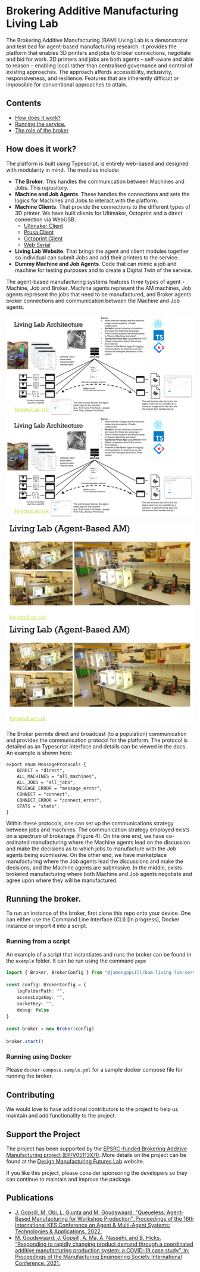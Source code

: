 # Brokering Additive Manufacturing Living Lab

The Brokering Additive Manufacturing (BAM) Living Lab is a demonstrator and test bed for agent-based manufacturing research.
It provides the platform that enables 3D printers and jobs to broker connections, negotiate and bid for work.
3D printers and jobs are both agents – self-aware and able to reason – enabling local rather than centralised governance and control of existing approaches.
The approach affords accessibility, inclusivity, responsiveness, and resilience.
Features that are inherently difficult or impossible for conventional approaches to attain.

## Contents

- [How does it work?](#how-does-it-work)
- [Running the service.](#running-the-service)
- [The role of the broker](#the-role-of-the-broker)

## How does it work?

The platform is built using Typescript, is entirely web-based and designed with modularity in mind. The modules include:

- **The Broker**. This handles the communication between Machines and Jobs. This repository.
- **Machine and Job Agents**. These handles the connections and sets the logics for Machines and Jobs to interact with the platform.
- **Machine Clients**. That provide the connections to the different types of 3D printer. We have built clients for Ultimaker, Octoprint and a direct connection via WebUSB.
	- [Ultimaker Client](https://github.com/jamesgopsill/ultimaker-client)
	- [Prusa Client](https://github.com/jamesgopsill/prusa-client)
	- [Octoprint Client](https://github.com/jamesgopsill/octoprint-client)
	- [Web Serial](https://github.com/jamesgopsill/svelte-web-serial)
- **Living Lab Website**. That brings the agent and client modules together so individual can submit Jobs and add their printers to the service.
- **Dummy Machine and Job Agents**. Code that can mimic a job and machine for testing purposes and to create a Digital Twin of the service.

The agent-based manufacturing systems features three types of agent - Machine, Job and Broker.
Machine agents represent the AM machines, Job agents represent the jobs that need to be manufactured, and Broker agents broker connections and communication between the Machine and Job agents.

![](figs/arch.png)
![](https://github.com/jamesgopsill/bam-living-lab-broker/blob/main/figs/arch.png)

![](figs/living-lab.png)
![](https://github.com/jamesgopsill/bam-living-lab-broker/blob/main/figs/living-lab.png)

The Broker permits direct and broadcast (to a population) communication and provides the communication protocol for the platform.
The protocol is detailed as an Typescript interface and details can be viewed in the docs.
An example is shown here:

```
export enum MessageProtocols {
	DIRECT = "direct",
	ALL_MACHINES = "all_machines",
	ALL_JOBS = "all_jobs",
	MESSAGE_ERROR = "message_error",
	CONNECT = "connect",
	CONNECT_ERROR = "connect_error",
	STATS = "stats",
}
```

Within these protocols, one can set up the communications strategy between jobs and machines.
The communication strategy employed exists on a spectrum of brokerage (Figure 4).
On the one end, we have co-ordinated manufacturing where the Machine agents lead on the discussion and make the decisions as to which jobs to manufacture with the Job agents being submissive.
On the other end, we have marketplace manufacturing where the Job agents lead the discussions and make the decisions, and the Machine agents are submissive.
In the middle, exists brokered manufacturing where both Machine and Job agents negotiate and agree upon where they will be manufactured.

## Running the broker.

To run an instance of the broker, first clone this repo onto your device.
One can either use the Command Line Interface (CLI) [In progress], Docker instance or import it into a script.


### Running from a script

An example of a script that instantiates and runs the broker can be found in the `example` folder.
It can be run using the command `pnpm`

```typescript
import { Broker, BrokerConfig } from "@jamesgopsill/bam-living-lab-server"

const config: BrokerConfig = {
	logFolderPath: "",
	accessLogsKey: "",
	socketKey: "",
	debug: false
}

const broker = new Broker(config)

broker.start()
```

### Running using Docker

Please `docker-compose.sample.yml` for a sample docker compose file for running the broker.

## Contributing

We would love to have additional contributors to the project to help us maintain and add functionality to the project.

## Support the Project

The project has been supported by the [EPSRC-funded Brokering Additive Manufacturing project (EP/V05113X/1)](https://gow.epsrc.ukri.org/NGBOViewGrant.aspx?GrantRef=EP/V05113X/1).
More details on the project can be found at the [Design Manufacturing Futures Lab](https://dmf-lab.co.uk/) website.

If you like this project, please consider sponsoring the developers so they can continue to maintain and improve the package.

## Publications

- [J. Gopsill, M. Obi, L. Giunta and M. Goudswaard. “Queueless: Agent-Based Manufacturing for Workshop Production”. Proceedings of the 16th International KES Conference on Agent & Multi-Agent Systems: Technologies & Applications. 2022.](https://link.springer.com/book/9789811933585)
- [M. Goudswaard, J. Gopsill, A. Ma, A. Nassehi, and B. Hicks. “Responding to rapidly changing product demand through a coordinated additive manufacturing production system: a COVID-19 case study”. In: Proceedings of the Manufacturing Engineering Society International Conference. 2021.](https://iopscience.iop.org/article/10.1088/1757-899X/1193/1/012119/meta)

